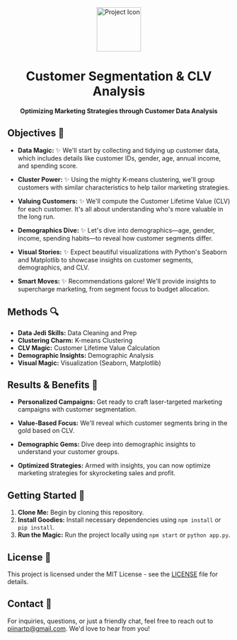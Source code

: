 <!-- Project Title -->
<div align="center">
  <img src="icon.png" alt="Project Icon" width="100">
  <h1>Customer Segmentation & CLV Analysis</h1>
</div>

<!-- Project Description -->
<p align="center">
  <b>Optimizing Marketing Strategies through Customer Data Analysis</b>
</p>

<!-- Objectives -->
## Objectives 🎯

- **Data Magic:** ✨ We'll start by collecting and tidying up customer data, which includes details like customer IDs, gender, age, annual income, and spending score.
  
- **Cluster Power:** ✨ Using the mighty K-means clustering, we'll group customers with similar characteristics to help tailor marketing strategies.

- **Valuing Customers:** ✨ We'll compute the Customer Lifetime Value (CLV) for each customer. It's all about understanding who's more valuable in the long run.

- **Demographics Dive:** ✨ Let's dive into demographics—age, gender, income, spending habits—to reveal how customer segments differ.

- **Visual Stories:** ✨ Expect beautiful visualizations with Python's Seaborn and Matplotlib to showcase insights on customer segments, demographics, and CLV.

- **Smart Moves:** ✨ Recommendations galore! We'll provide insights to supercharge marketing, from segment focus to budget allocation.

<!-- Project Methods -->
## Methods 🔍

- **Data Jedi Skills:** Data Cleaning and Prep
- **Clustering Charm:** K-means Clustering
- **CLV Magic:** Customer Lifetime Value Calculation
- **Demographic Insights:** Demographic Analysis
- **Visual Magic:** Visualization (Seaborn, Matplotlib)

<!-- Results and Benefits -->
## Results & Benefits 🚀

- **Personalized Campaigns:** Get ready to craft laser-targeted marketing campaigns with customer segmentation.
  
- **Value-Based Focus:** We'll reveal which customer segments bring in the gold based on CLV.
  
- **Demographic Gems:** Dive deep into demographic insights to understand your customer groups.
  
- **Optimized Strategies:** Armed with insights, you can now optimize marketing strategies for skyrocketing sales and profit.

<!-- Getting Started -->
## Getting Started 🚀

1. **Clone Me:** Begin by cloning this repository.
2. **Install Goodies:** Install necessary dependencies using `npm install` or `pip install`.
3. **Run the Magic:** Run the project locally using `npm start` or `python app.py`.

<!-- License -->
## License 📜

This project is licensed under the MIT License - see the [LICENSE](LICENSE) file for details.


<!-- Contact -->
## Contact 📧

For inquiries, questions, or just a friendly chat, feel free to reach out to [piinartp@gmail.com](mailto:piinartp@gmail.com). We'd love to hear from you!

</div>
